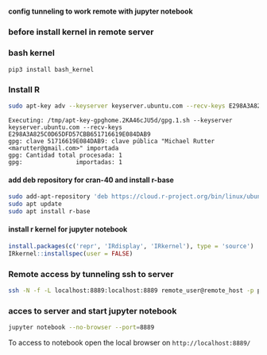 #### config tunneling to work remote with jupyter notebook 

### before install kernel in remote server 
### bash kernel
```python3
pip3 install bash_kernel
```

### Install R
```bash
sudo apt-key adv --keyserver keyserver.ubuntu.com --recv-keys E298A3A825C0D65DFD57CBB651716619E084DAB9
```

```output
Executing: /tmp/apt-key-gpghome.2KA46cJU5d/gpg.1.sh --keyserver keyserver.ubuntu.com --recv-keys E298A3A825C0D65DFD57CBB651716619E084DAB9
gpg: clave 51716619E084DAB9: clave pública "Michael Rutter <marutter@gmail.com>" importada
gpg: Cantidad total procesada: 1
gpg:               importadas: 1
```

#### add deb repository for cran-40 and install r-base
```bash
sudo add-apt-repository 'deb https://cloud.r-project.org/bin/linux/ubuntu bionic-cran40/'
sudo apt update
sudo apt install r-base
```

#### install r kernel for jupyter notebook
```r
install.packages(c('repr', 'IRdisplay', 'IRkernel'), type = 'source')
IRkernel::installspec(user = FALSE)
```

### Remote access by tunneling ssh to server 

```bash
ssh -N -f -L localhost:8889:localhost:8889 remote_user@remote_host -p port
```
### acces to server and start jupyter notebook

```bash
jupyter notebook --no-browser --port=8889
```

To access to notebook open the local browser on `http://localhost:8889/`



